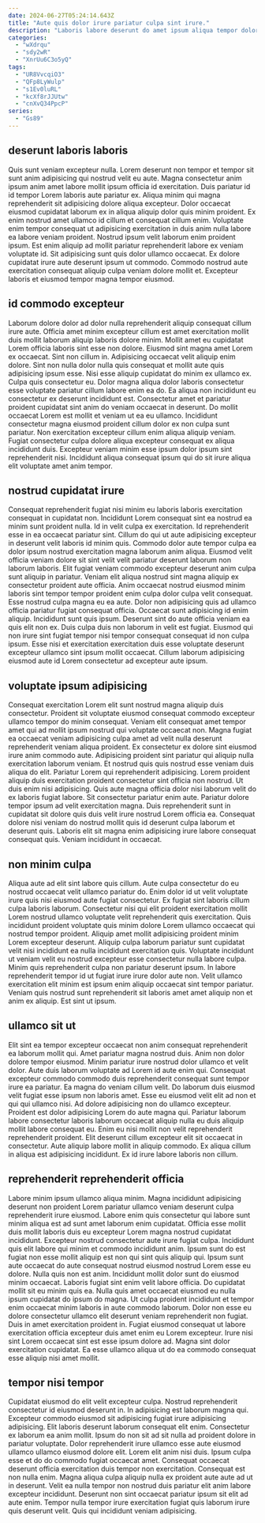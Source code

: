 ```yaml
---
date: 2024-06-27T05:24:14.643Z
title: "Aute quis dolor irure pariatur culpa sint irure."
description: "Laboris labore deserunt do amet ipsum aliqua tempor dolore est consequat ipsum Lorem cupidatat pariatur ut. Cillum consectetur anim excepteur ut Lorem in mollit aliquip id incididunt ea excepteur adipisicing et exercitation."
categories:
  - "wXdrqu"
  - "sdy2wR"
  - "XnrUu6C3o5yQ"
tags:
  - "UR8VvcqiO3"
  - "QFp8LyWulp"
  - "s1Ev0luRL"
  - "kcXf8rJJUtw"
  - "cnXvQ34PpcP"
series:
  - "Gs89"
---
```



## deserunt laboris laboris

Quis sunt veniam excepteur nulla. Lorem deserunt non tempor et tempor sit sunt anim adipisicing qui nostrud velit eu aute. Magna consectetur anim ipsum anim amet labore mollit ipsum officia id exercitation. Duis pariatur id id tempor Lorem laboris aute pariatur ex.
Aliqua minim qui magna reprehenderit sit adipisicing dolore aliqua excepteur. Dolor occaecat eiusmod cupidatat laborum ex in aliqua aliquip dolor quis minim proident. Ex enim nostrud amet ullamco id cillum et consequat cillum enim. Voluptate enim tempor consequat ut adipisicing exercitation in duis anim nulla labore ea labore veniam proident. Nostrud ipsum velit laborum enim proident ipsum.
Est enim aliquip ad mollit pariatur reprehenderit labore ex veniam voluptate id. Sit adipisicing sunt quis dolor ullamco occaecat. Ex dolore cupidatat irure aute deserunt ipsum ut commodo. Commodo nostrud aute exercitation consequat aliquip culpa veniam dolore mollit et. Excepteur laboris et eiusmod tempor magna tempor eiusmod.

## id commodo excepteur

Laborum dolore dolor ad dolor nulla reprehenderit aliquip consequat cillum irure aute. Officia amet minim excepteur cillum est amet exercitation mollit duis mollit laborum aliquip laboris dolore minim. Mollit amet eu cupidatat Lorem officia laboris sint esse non dolore. Eiusmod sint magna amet Lorem ex occaecat. Sint non cillum in. Adipisicing occaecat velit aliquip enim dolore.
Sint non nulla dolor nulla quis consequat et mollit aute quis adipisicing ipsum esse. Nisi esse aliquip cupidatat do minim ex ullamco ex. Culpa quis consectetur eu. Dolor magna aliqua dolor laboris consectetur esse voluptate pariatur cillum labore enim ea do. Ea aliqua non incididunt eu consectetur ex deserunt incididunt est. Consectetur amet et pariatur proident cupidatat sint anim do veniam occaecat in deserunt. Do mollit occaecat Lorem est mollit et veniam ut ea eu ullamco. Incididunt consectetur magna eiusmod proident cillum dolor ex non culpa sunt pariatur.
Non exercitation excepteur cillum enim aliqua aliquip veniam. Fugiat consectetur culpa dolore aliqua excepteur consequat ex aliqua incididunt duis. Excepteur veniam minim esse ipsum dolor ipsum sint reprehenderit nisi. Incididunt aliqua consequat ipsum qui do sit irure aliqua elit voluptate amet anim tempor.

## nostrud cupidatat irure

Consequat reprehenderit fugiat nisi minim eu laboris laboris exercitation consequat in cupidatat non. Incididunt Lorem consequat sint ea nostrud ea minim sunt proident nulla. Id in velit culpa ex exercitation. Id reprehenderit esse in ea occaecat pariatur sint. Cillum do qui ut aute adipisicing excepteur in deserunt velit laboris id minim quis. Commodo dolor aute tempor culpa ea dolor ipsum nostrud exercitation magna laborum anim aliqua.
Eiusmod velit officia veniam dolore sit sint velit velit pariatur deserunt laborum non laborum laboris. Elit fugiat veniam commodo excepteur deserunt anim culpa sunt aliquip in pariatur. Veniam elit aliqua nostrud sint magna aliquip ex consectetur proident aute officia. Anim occaecat nostrud eiusmod minim laboris sint tempor tempor proident enim culpa dolor culpa velit consequat. Esse nostrud culpa magna eu ea aute.
Dolor non adipisicing quis ad ullamco officia pariatur fugiat consequat officia. Occaecat sunt adipisicing id enim aliquip. Incididunt sunt quis ipsum. Deserunt sint do aute officia veniam ea quis elit non ex. Duis culpa duis non laborum in velit est fugiat. Eiusmod qui non irure sint fugiat tempor nisi tempor consequat consequat id non culpa ipsum. Esse nisi et exercitation exercitation duis esse voluptate deserunt excepteur ullamco sint ipsum mollit occaecat. Cillum laborum adipisicing eiusmod aute id Lorem consectetur ad excepteur aute ipsum.

## voluptate ipsum adipisicing

Consequat exercitation Lorem elit sunt nostrud magna aliquip duis consectetur. Proident sit voluptate eiusmod consequat commodo excepteur ullamco tempor do minim consequat. Veniam elit consequat amet tempor amet qui ad mollit ipsum nostrud qui voluptate occaecat non. Magna fugiat ea occaecat veniam adipisicing culpa amet ad velit nulla deserunt reprehenderit veniam aliqua proident.
Ex consectetur ex dolore sint eiusmod irure anim commodo aute. Adipisicing proident sint pariatur qui aliquip nulla exercitation laborum veniam. Et nostrud quis quis nostrud esse veniam duis aliqua do elit. Pariatur Lorem qui reprehenderit adipisicing. Lorem proident aliquip duis exercitation proident consectetur sint officia non nostrud. Ut duis enim nisi adipisicing. Quis aute magna officia dolor nisi laborum velit do ex laboris fugiat labore.
Sit consectetur pariatur enim aute. Pariatur dolore tempor ipsum ad velit exercitation magna. Duis reprehenderit sunt in cupidatat sit dolore quis duis velit irure nostrud Lorem officia ea. Consequat dolore nisi veniam do nostrud mollit quis id deserunt culpa laborum et deserunt quis. Laboris elit sit magna enim adipisicing irure labore consequat consequat quis. Veniam incididunt in occaecat.

## non minim culpa

Aliqua aute ad elit sint labore quis cillum. Aute culpa consectetur do eu nostrud occaecat velit ullamco pariatur do. Enim dolor id ut velit voluptate irure quis nisi eiusmod aute fugiat consectetur. Ex fugiat sint laboris cillum culpa laboris laborum.
Consectetur nisi qui elit proident exercitation mollit Lorem nostrud ullamco voluptate velit reprehenderit quis exercitation. Quis incididunt proident voluptate quis minim dolore Lorem ullamco occaecat qui nostrud tempor proident. Aliquip amet mollit adipisicing proident minim Lorem excepteur deserunt. Aliquip culpa laborum pariatur sunt cupidatat velit nisi incididunt ea nulla incididunt exercitation quis. Voluptate incididunt ut veniam velit eu nostrud excepteur esse consectetur nulla labore culpa. Minim quis reprehenderit culpa non pariatur deserunt ipsum.
In labore reprehenderit tempor id ut fugiat irure irure dolor aute non. Velit ullamco exercitation elit minim est ipsum enim aliquip occaecat sint tempor pariatur. Veniam quis nostrud sunt reprehenderit sit laboris amet amet aliquip non et anim ex aliquip. Est sint ut ipsum.

## ullamco sit ut

Elit sint ea tempor excepteur occaecat non anim consequat reprehenderit ea laborum mollit qui. Amet pariatur magna nostrud duis. Anim non dolor dolore tempor eiusmod. Minim pariatur irure nostrud dolor ullamco et velit dolor. Aute duis laborum voluptate ad Lorem id aute enim qui.
Consequat excepteur commodo commodo duis reprehenderit consequat sunt tempor irure ea pariatur. Ea magna do veniam cillum velit. Do laborum duis eiusmod velit fugiat esse ipsum non laboris amet. Esse eu eiusmod velit elit ad non et qui qui ullamco nisi. Ad dolore adipisicing non do ullamco excepteur. Proident est dolor adipisicing Lorem do aute magna qui.
Pariatur laborum labore consectetur laboris laborum occaecat aliquip nulla eu duis aliquip mollit labore consequat eu. Enim eu nisi mollit non velit reprehenderit reprehenderit proident. Elit deserunt cillum excepteur elit sit occaecat in consectetur. Aute aliquip labore mollit in aliquip commodo. Ex aliqua cillum in aliqua est adipisicing incididunt. Ex id irure labore laboris non cillum.

## reprehenderit reprehenderit officia

Labore minim ipsum ullamco aliqua minim. Magna incididunt adipisicing deserunt non proident Lorem pariatur ullamco veniam deserunt culpa reprehenderit irure eiusmod. Labore enim quis consectetur qui labore sunt minim aliqua est ad sunt amet laborum enim cupidatat. Officia esse mollit duis mollit laboris duis eu excepteur Lorem magna nostrud cupidatat incididunt. Excepteur nostrud consectetur aute irure fugiat culpa.
Incididunt quis elit labore qui minim et commodo incididunt anim. Ipsum sunt do est fugiat non esse mollit aliquip est non qui sint quis aliquip qui. Ipsum sunt aute occaecat do aute consequat nostrud eiusmod nostrud Lorem esse eu dolore. Nulla quis non est anim. Incididunt mollit dolor sunt do eiusmod minim occaecat. Laboris fugiat sint enim velit labore officia. Do cupidatat mollit sit eu minim quis ea. Nulla quis amet occaecat eiusmod eu nulla ipsum cupidatat do ipsum do magna.
Ut culpa proident incididunt et tempor enim occaecat minim laboris in aute commodo laborum. Dolor non esse eu dolore consectetur ullamco elit deserunt veniam reprehenderit non fugiat. Duis in amet exercitation proident in. Fugiat eiusmod consequat ut labore exercitation officia excepteur duis amet enim eu Lorem excepteur. Irure nisi sint Lorem occaecat sint est esse ipsum dolore ad. Magna sint dolor exercitation cupidatat. Ea esse ullamco aliqua ut do ea commodo consequat esse aliquip nisi amet mollit.

## tempor nisi tempor

Cupidatat eiusmod do elit velit excepteur culpa. Nostrud reprehenderit consectetur id eiusmod deserunt in. In adipisicing est laborum magna qui. Excepteur commodo eiusmod sit adipisicing fugiat irure adipisicing adipisicing. Elit laboris deserunt laborum consequat elit enim. Consectetur ex laborum ea anim mollit.
Ipsum do non sit ad sit nulla ad proident dolore in pariatur voluptate. Dolor reprehenderit irure ullamco esse aute eiusmod ullamco ullamco eiusmod dolore elit. Lorem elit anim nisi duis. Ipsum culpa esse et do do commodo fugiat occaecat amet. Consequat occaecat deserunt officia exercitation duis tempor non exercitation.
Consequat est non nulla enim. Magna aliqua culpa aliquip nulla ex proident aute aute ad ut in deserunt. Velit ea nulla tempor non nostrud duis pariatur elit anim labore excepteur incididunt. Deserunt non sint occaecat pariatur ipsum sit elit ad aute enim. Tempor nulla tempor irure exercitation fugiat quis laborum irure quis deserunt velit. Quis qui incididunt veniam adipisicing.

